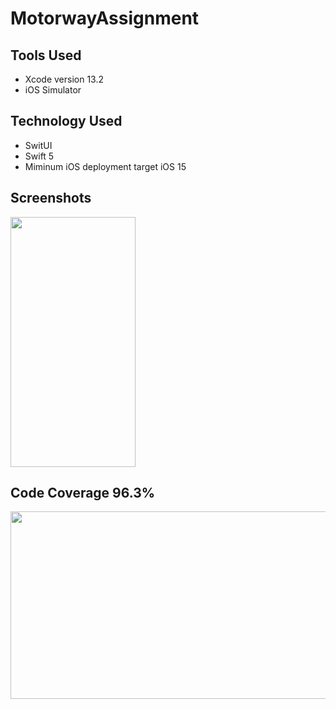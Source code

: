 
# MotorwayAssignment

## Tools Used

* Xcode version 13.2
* iOS Simulator

## Technology Used

* SwitUI
* Swift 5
* Miminum iOS deployment target iOS 15

## Screenshots
<img src="https://github.com/patilsaagar/MotorwayAssignment/blob/main/Screenshot/MainScreen.png" width="200" height="400"/>

## Code Coverage 96.3%
<img src="https://github.com/patilsaagar/MotorwayAssignment/blob/main/Screenshot/TestCaseCoverage.png" width="850" height="300"/>
